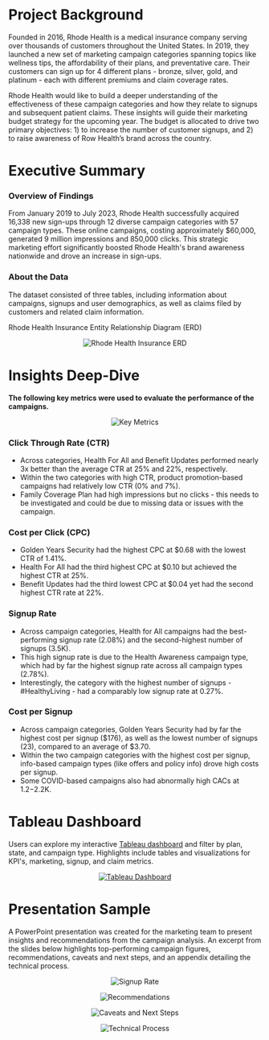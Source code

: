 # Project Background
Founded in 2016, Rhode Health is a medical insurance company serving over thousands of customers throughout the United States. In 2019, they launched a new set of marketing campaign categories spanning topics like wellness tips, the affordability of their plans, and preventative care. Their customers can sign up for 4 different plans - bronze, silver, gold, and platinum - each with different premiums and claim coverage rates.

Rhode Health would like to build a deeper understanding of the effectiveness of these campaign categories and how they relate to signups and subsequent patient claims. These insights will guide their marketing budget strategy for the upcoming year. The budget is allocated to drive two primary objectives: 1) to increase the number of customer signups, and 2) to raise awareness of Row Health’s brand across the country.

# Executive Summary
### Overview of Findings

From January 2019 to July 2023, Rhode Health successfully acquired 16,338 new sign-ups through 12 diverse campaign categories with 57 campaign types. These online campaigns, costing approximately $60,000, generated 9 million impressions and 850,000 clicks. This strategic marketing effort significantly boosted Rhode Health's brand awareness nationwide and drove an increase in sign-ups.

### About the Data
The dataset consisted of three tables, including information about campaigns, signups and user demographics, as well as claims filed by customers and related claim information.

Rhode Health Insurance Entity Relationship Diagram (ERD)
<p align ="center">
  <img src="https://github.com/jenncash29/Rhode-Health-Insurance-Project/blob/main/images/ERD.png" alt="Rhode Health Insurance ERD">
</p>


# Insights Deep-Dive
**The following key metrics were used to evaluate the performance of the campaigns.**

<p align ="center">
  <img src="https://github.com/jenncash29/Rhode-Health-Insurance-Project/blob/main/images/Key%20Metrics.png" alt="Key Metrics">
</p>

  
### Click Through Rate (CTR)
- Across categories, Health For All and Benefit Updates performed nearly 3x better than the average CTR at 25% and 22%, respectively.
- Within the two categories with high CTR, product promotion-based campaigns had relatively low CTR (0% and 7%).
- Family Coverage Plan had high impressions but no clicks - this needs to be investigated and could be due to missing data or issues with the campaign.

### Cost per Click (CPC)
- Golden Years Security had the highest CPC at $0.68 with the lowest CTR of 1.41%.
- Health For All had the third highest CPC at $0.10 but achieved the highest CTR at 25%.
- Benefit Updates had the third lowest CPC at $0.04 yet had the second highest CTR rate at 22%.
  
### Signup Rate
- Across campaign categories, Health for All campaigns had the best-performing signup rate (2.08%) and the second-highest number of signups (3.5K).
- This high signup rate is due to the Health Awareness campaign type, which had by far the highest signup rate across all campaign types (2.78%).
- Interestingly, the category with the highest number of signups - #HealthyLiving - had a comparably low signup rate at 0.27%.

### Cost per Signup
- Across campaign categories, Golden Years Security had by far the highest cost per signup ($176), as well as the lowest number of signups (23), compared to an average of $3.70.
- Within the two campaign categories with the highest cost per signup, info-based campaign types (like offers and policy info) drove high costs per signup.
- Some COVID-based campaigns also had abnormally high CACs at $1.2-$2.2K.

# Tableau Dashboard
Users can explore my interactive [Tableau dashboard](https://public.tableau.com/app/profile/jenncash29/viz/RhodeHealthCampaignCategoryDashboard/Dashboard1) and filter by plan, state, and campaign type. Highlights include tables and visualizations for KPI's, marketing, signup, and claim metrics. 
<div align="center">
  <a href="https://public.tableau.com/app/profile/jenncash29/viz/RhodeHealthCampaignCategoryDashboard/Dashboard1">
    <img src="https://github.com/jenncash29/Rhode-Health-Insurance-Project/blob/main/images/Tableau%20Dashboard.png" alt="Tableau Dashboard">
  </a>
</div>

# Presentation Sample
A PowerPoint presentation was created for the marketing team to present insights and recommendations from the campaign analysis. An excerpt from the slides below highlights top-performing campaign figures, recommendations, caveats and next steps, and an appendix detailing the technical process.

<p align ="center">
  <img src="https://github.com/jenncash29/Rhode-Health-Insurance-Project/blob/main/images/Signup%20Rates%20Slide.png" alt="Signup Rate">
</p>

<p align ="center">
  <img src="https://github.com/jenncash29/Rhode-Health-Insurance-Project/blob/main/images/Key%20Recommendations%20Slide.png" alt="Recommendations">
</p>

<p align ="center">
  <img src="https://github.com/jenncash29/Rhode-Health-Insurance-Project/blob/main/images/Caveats%20and%20Next%20Steps%20Slide.png" alt="Caveats and Next Steps">
</p>

<p align ="center">
  <img src="https://github.com/jenncash29/Rhode-Health-Insurance-Project/blob/main/images/Technical%20Process%20Slide.png" alt="Technical Process">
</p>





